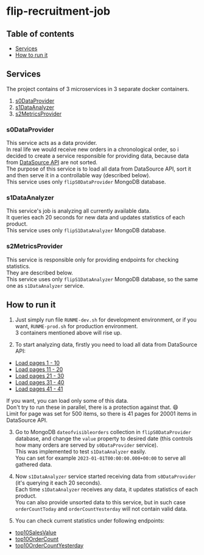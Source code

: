 # flip-recruitment-job

## Table of contents

- [Services](#services)
- [How to run it](#how-to-run-it)

## Services

The project contains of 3 microservices in 3 separate docker containers.
1. [s0DataProvider](#s0DataProvider)
2. [s1DataAnalyzer](#s1DataAnalyzer)
3. [s2MetricsProvider](#s2MetricsProvider)

### s0DataProvider

This service acts as a data provider.</br>
In real life we would receive new orders in a chronological order,
so i decided to create a service responsible for providing data,
because data from [DataSource API](https://recruitment-api.dev.flipfit.io/orders?_page=1&_limit=100) are not sorted.</br>
The purpose of this service is to load all data from DataSource API, sort it and then serve it in a controllable way (described below).</br>
This service uses only `flipS0DataProvider` MongoDB database.

### s1DataAnalyzer

This service's job is analyzing all currently available data.</br>
It queries each 20 seconds for new data and updates statistics of each product.</br>
This service uses only `flipS1DataAnalyzer` MongoDB database.

### s2MetricsProvider

This service is responsible only for providing endpoints for checking statistics.</br>
They are described below.</br>
This service uses only `flipS1DataAnalyzer` MongoDB database, so the same one as `s1DataAnalyzer` service.

## How to run it

1. Just simply run file `RUNME-dev.sh` for development environment, or if you want, `RUNME-prod.sh` for production environment.</br>
3 containers mentioned above will rise up.</br>

2. To start analyzing data, firstly you need to load all data from DataSource API:

- [Load pages 1 - 10](http://localhost:3000/load?startPage=1&endPage=10)
- [Load pages 11 - 20](http://localhost:3000/load?startPage=11&endPage=20)
- [Load pages 21 - 30](http://localhost:3000/load?startPage=21&endPage=30)
- [Load pages 31 - 40](http://localhost:3000/load?startPage=31&endPage=40)
- [Load pages 41 - 41](http://localhost:3000/load?startPage=41&endPage=41)

If you want, you can load only some of this data.</br>
Don't try to run these in parallel, there is a protection against that. :smile:</br>
Limit for page was set for 500 items, so there is 41 pages for 20001 items in DataSource API.

3. Go to MongoDB `dateofvisibleorders` collection in `flipS0DataProvider` database,
and change the `value` property to desired date (this controls how many orders are served by `s0DataProvider` service).</br>
This was implemented to test `s1DataAnalyzer` easily.</br>
You can set for example `2023-01-01T00:00:00.000+00:00` to serve all gathered data.</br>

4. Now `s1DataAnalyzer` service started receiving data from `s0DataProvider` (it's querying it each 20 seconds).</br>
Each time `s1DataAnalyzer` receives any data, it updates statistics of each product.</br>
You can also provide unsorted data to this service, but in such case `orderCountToday` and `orderCountYesterday` will not contain valid data.

5. You can check current statistics under following endpoints:
- [top10SalesValue](http://localhost:3002/top10SalesValue)
- [top10OrderCount](http://localhost:3002/top10OrderCount)
- [top10OrderCountYesterday](http://localhost:3002/top10OrderCountYesterday)
